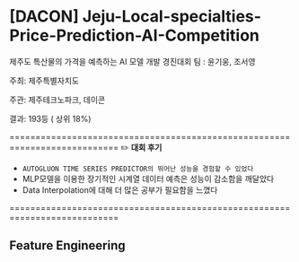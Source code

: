 # [DACON] Jeju-Local-specialties-Price-Prediction-AI-Competition
제주도 특산물의 가격을 예측하는 AI 모델 개발 경진대회 
팀 : 윤기웅, 조서영 

주최: 제주특별자치도

주관: 제주테크노파크, 데이콘 

결과: 193등 ( 상위 18%) 

===========================================================================
✏️
**대회 후기** 
 - ```AUTOGLUON TIME SERIES PREDICTOR의 뛰어난 성능을 경험할 수 있었다 ```
 - MLP모델을 이용한 장기적인 시계열 데이터 예측은 성능이 감소함을 깨달았다
 - Data Interpolation에 대해 더 많은 공부가 필요함을 느꼈다 
   
===========================================================================

**Feature Engineering** 
 - 
